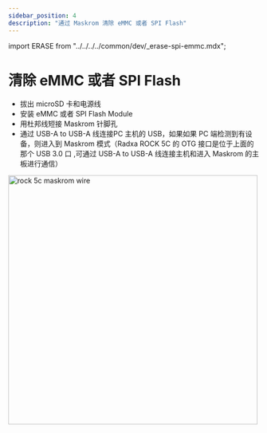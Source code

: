 ```yaml
---
sidebar_position: 4
description: "通过 Maskrom 清除 eMMC 或者 SPI Flash"
---
```


import ERASE from "../../../../common/dev/\_erase-spi-emmc.mdx";

# 清除 eMMC 或者 SPI Flash

<ERASE loader="https://dl.radxa.com/rock5/sw/images/loader/rock-5a/rk3588_spl_loader_v1.15.113.bin" loader_name="rk3588_spl_loader_v1.15.113.bin" rkdevtool_erase_emmc_img="/img/common/rkdevtool/rk3588-rkdevtool-erase-eMMC.webp" rkdevtool_erase_spi_flash_img="/img/common/rkdevtool/rk3588-rkdevtool-erase-spi-flash.webp">

<ul>
    <li>拔出 microSD 卡和电源线</li>
    <li>安装 eMMC 或者 SPI Flash Module</li>
    <li>用杜邦线短接 Maskrom 针脚孔</li>
    <li>通过 USB-A to USB-A 线连接PC 主机的 USB，如果如果 PC 端检测到有设备，则进入到 Maskrom 模式（Radxa ROCK 5C 的 OTG 接口是位于上面的那个 USB 3.0 口 ,可通过 USB-A to USB-A 线连接主机和进入 Maskrom 的主板进行通信）</li>
</ul>

<img src="/img/rock5c/rock-5c-maskrom.webp" alt="rock 5c maskrom wire" width="500" />

</ERASE>
